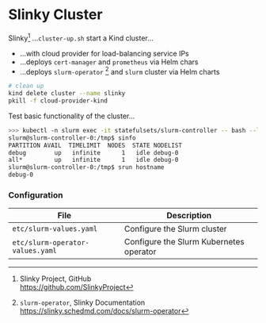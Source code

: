 # Slinky Cluster

Slinky[^f3Glk] …`cluster-up.sh` start a Kind cluster…

[^f3Glk]: Slinky Project, GitHub  
<https://github.com/SlinkyProject>


- …with cloud provider for load-balancing service IPs
- …deploys `cert-manager` and `prometheus` via Helm chars
- …deploys `slurm-operator` [^l78gh] and `slurm` cluster via Helm charts

[^l78gh]: `slurm-operator`, Slinky Documentation  
<https://slinky.schedmd.com/docs/slurm-operator>

```bash
# clean up
kind delete cluster --name slinky
pkill -f cloud-provider-kind
```

Test basic functionality of the cluster…

```bash
>>> kubectl -n slurm exec -it statefulsets/slurm-controller -- bash --login
slurm@slurm-controller-0:/tmp$ sinfo
PARTITION AVAIL  TIMELIMIT  NODES  STATE NODELIST
debug        up   infinite      1   idle debug-0
all*         up   infinite      1   idle debug-0
slurm@slurm-controller-0:/tmp$ srun hostname
debug-0
```

### Configuration

File | Description
-----|-----------------
`etc/slurm-values.yaml` | Configure the Slurm cluster
`etc/slurm-operator-values.yaml` | Configure the Slurm Kubernetes operator

